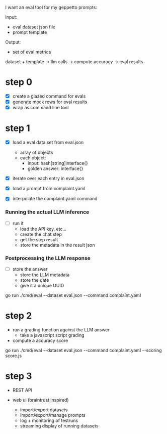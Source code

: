 I want an eval tool for my geppetto prompts:

Input: 
- eval dataset json file
- prompt template

Output:
- set of eval metrics

dataset + template -> llm calls -> compute accuracy -> eval results

# step 0

- [x] create a glazed command for evals
- [x] generate mock rows for eval results
- [x] wrap as command line tool

# step 1

- [x] load a eval data set from eval.json
  - array of objects
  - each object: 
    - input: hash[string]interface{}
    - golden answer: interface{}

- [x] iterate over each entry in eval.json

- [x] load a prompt from complaint.yaml
- [x] interpolate the complaint.yaml command

### Running the actual LLM inference

- [ ] run it
  - load the API key, etc...
  - create the chat step
  - get the step result
  - store the metadata in the result json

### Postprocessing the LLM response

- [ ] store the answer
  - store the LLM metadata
  - store the date
  - give it a unique UUID

go run ./cmd/eval --dataset eval.json --command complaint.yaml

# step 2

- run a grading function against the LLM answer
  - take a javascript script grading
- compute a accuracy score

go run ./cmd/eval --dataset eval.json --command complaint.yaml --scoring score.js

# step 3 

- REST API

- web ui (braintrust inspired)
  - import/export datasets
  - import/export/manage prompts
  - log + monitoring of testruns
  - streaming display of running datasets
